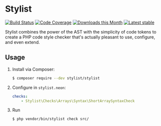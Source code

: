 # Stylist

[![Build Status](https://img.shields.io/travis/php-stylist/Stylist.svg)](https://travis-ci.org/php-stylist/Stylist)
[![Code Coverage](https://img.shields.io/codecov/c/github/php-stylist/Stylist.svg)](https://codecov.io/gh/php-stylist/Stylist)
[![Downloads this Month](https://img.shields.io/packagist/dm/stylist/stylist.svg)](https://packagist.org/packages/stylist/stylist)
[![Latest stable](https://img.shields.io/packagist/v/stylist/stylist.svg)](https://packagist.org/packages/stylist/stylist)

Stylist combines the power of the AST with the simplicity of code tokens to create a PHP code style checker that's
actually pleasant to use, configure, and even extend.


## Usage

1. Install via Composer:

	```bash
	$ composer require --dev stylist/stylist
	```

2. Configure in `stylist.neon`:

	```yaml
	checks:
	    - Stylist\Checks\Arrays\Syntax\ShortArraySyntaxCheck
	```

3. Run

	```bash
	$ php vendor/bin/stylist check src/
	```
